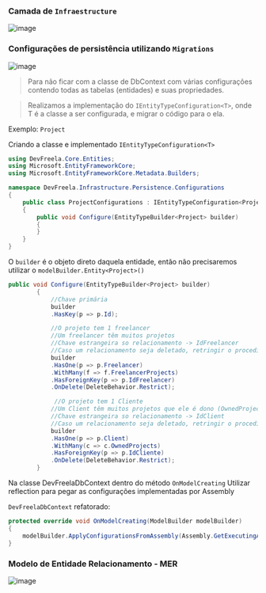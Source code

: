 ﻿
### Camada de `Infraestructure`

![image](https://user-images.githubusercontent.com/19518771/128959026-ac60855c-b376-4567-98f1-8b8cb4549c16.png)


### Configurações de persistência utilizando `Migrations`
![image](https://user-images.githubusercontent.com/19518771/128959489-3e4f8914-ad51-43f6-8921-64b74470cfd0.png)


> Para não ficar com a classe de DbContext com várias configurações contendo todas as tabelas (entidades) e suas propriedades. 

>Realizamos a  implementação do `IEntityTypeConfiguration<T>`, onde T é a classe a ser configurada, e migrar o código para o ela. 

Exemplo: `Project`

Criando a classe e implementado `IEntityTypeConfiguration<T>` 

```csharp
using DevFreela.Core.Entities;
using Microsoft.EntityFrameworkCore;
using Microsoft.EntityFrameworkCore.Metadata.Builders;

namespace DevFreela.Infrastructure.Persistence.Configurations
{
    public class ProjectConfigurations : IEntityTypeConfiguration<Project>
    {
        public void Configure(EntityTypeBuilder<Project> builder)
        {
        }
    }
}
```

O `builder` é o objeto direto daquela entidade, então não precisaremos utilizar o `modelBuilder.Entity<Project>()` 

```csharp
public void Configure(EntityTypeBuilder<Project> builder)
        {
            //Chave primária
            builder
            .HasKey(p => p.Id);

            //O projeto tem 1 freelancer 
            //Um freelancer têm muitos projetos
            //Chave estrangeira so relacionamento -> IdFreelancer
            //Caso um relacionamento seja deletado, retringir o procedimento
            builder
            .HasOne(p => p.Freelancer)
            .WithMany(f => f.FreelancerProjects)
            .HasForeignKey(p => p.IdFreelancer)
            .OnDelete(DeleteBehavior.Restrict);

             //O projeto tem 1 Cliente 
            //Um Client têm muitos projetos que ele é dono (OwnedProject)
            //Chave estrangeira so relacionamento -> IdClient
            //Caso um relacionamento seja deletado, retringir o procedimento
            builder
            .HasOne(p => p.Client)
            .WithMany(c => c.OwnedProjects)
            .HasForeignKey(p => p.IdCliente)
            .OnDelete(DeleteBehavior.Restrict);
        }
```

Na classe DevFreelaDbContext dentro do método `OnModelCreating` Utilizar reflection para pegar as configurações implementadas por Assembly


`DevFreelaDbContext` refatorado: 

```csharp
protected override void OnModelCreating(ModelBuilder modelBuilder)
{            
    modelBuilder.ApplyConfigurationsFromAssembly(Assembly.GetExecutingAssembly());
}
```

### Modelo de Entidade Relacionamento - MER 
![image](https://user-images.githubusercontent.com/19518771/126908854-7fefd5bb-b970-4fbd-86e8-79cc05f895f2.png)
